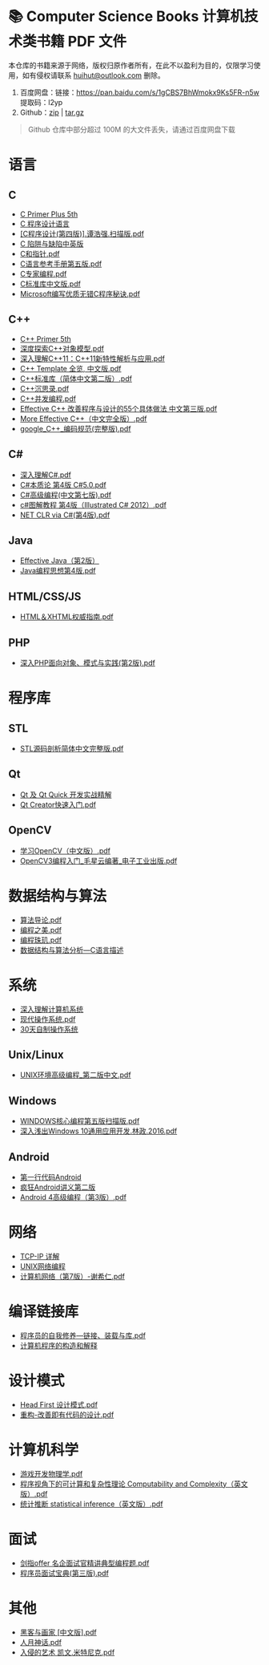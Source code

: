 # 📚 Computer Science Books 计算机技术类书籍 PDF 文件

本仓库的书籍来源于网络，版权归原作者所有，在此不以盈利为目的，仅限学习使用，如有侵权请联系 <huihut@outlook.com> 删除。

1. 百度网盘：链接：https://pan.baidu.com/s/1gCBS7BhWmokx9Ks5FR-n5w 提取码：l2yp  
2. Github：[zip](https://github.com/huihut/CS-Books/archive/1.1.zip) | [tar.gz](https://github.com/huihut/CS-Books/archive/1.1.tar.gz)

> Github 仓库中部分超过 100M 的大文件丢失，请通过百度网盘下载

# 语言

## C

* [C Primer Plus 5th](C%20Primer%20Plus%205th/)
* [C 程序设计语言](C%20程序设计语言/)
* [[C程序设计(第四版)].谭浩强.扫描版.pdf]([C程序设计(第四版)].谭浩强.扫描版.pdf)
* [C 陷阱与缺陷中英版](C%20陷阱与缺陷中英版/)
* [C和指针.pdf](C和指针.pdf)
* [C语言参考手册第五版.pdf](C语言参考手册第五版.pdf)
* [C专家编程.pdf](C专家编程.pdf)
* [C标准库中文版.pdf](C标准库中文版.pdf)
* [Microsoft编写优质无错C程序秘诀.pdf](Microsoft编写优质无错C程序秘诀.pdf)

## C++

* [C++ Primer 5th](C%2B%2B%20Primer%205th/)
* [深度探索C++对象模型.pdf](深度探索C%2B%2B对象模型.pdf)
* [深入理解C++11：C++11新特性解析与应用.pdf](深入理解C%2B%2B11：C%2B%2B11新特性解析与应用.pdf)
* [C++ Template 全览, 中文版.pdf](C%2B%2B%20Template%20全览,%20中文版.pdf)
* [C++标准库（简体中文第二版）.pdf](C%2B%2B标准库（简体中文第二版）.pdf)
* [C++沉思录.pdf](C%2B%2B沉思录.pdf)
* [C++并发编程.pdf](C%2B%2B并发编程.pdf)
* [Effective C++ 改善程序与设计的55个具体做法 中文第三版.pdf](Effective%20C%2B%2B%20改善程序与设计的55个具体做法%20中文第三版.pdf)
* [More Effective C++（中文完全版）.pdf](More%20Effective%20C%2B%2B（中文完全版）.pdf)
* [google_C++_编码规范(完整版).pdf](google_C%2B%2B_编码规范(完整版).pdf)

## C#

* [深入理解C#.pdf](深入理解C%23.pdf)
* [C#本质论 第4版 C#5.0.pdf](C%23本质论%20第4版%20C%235.0.pdf)
* [C#高级编程(中文第七版).pdf](C%23高级编程(中文第七版).pdf)
* [c#图解教程 第4版（Illustrated C# 2012）.pdf](c%23图解教程%20第4版（Illustrated%20C%23%202012）.pdf)
* [NET CLR via C#(第4版).pdf](NET%20CLR%20via%20C%23(第4版).pdf)

## Java

* [Effective Java（第2版）](Effective%20Java（第2版）/)
* [Java编程思想第4版.pdf](Java编程思想第4版.pdf)

## HTML/CSS/JS

* [HTML＆XHTML权威指南.pdf](HTML＆XHTML权威指南.pdf)

## PHP

* [深入PHP面向对象、模式与实践(第2版).pdf](深入PHP面向对象、模式与实践(第2版).pdf)

# 程序库

## STL

* [STL源码剖析简体中文完整版.pdf](STL源码剖析简体中文完整版.pdf)

## Qt

* [Qt 及 Qt Quick 开发实战精解](Qt%20及%20Qt%20Quick%20开发实战精解/)
* [Qt Creator快速入门.pdf](Qt%20Creator快速入门.pdf)

## OpenCV

* [学习OpenCV（中文版）.pdf](学习OpenCV（中文版）.pdf)
* [OpenCV3编程入门_毛星云编著_电子工业出版.pdf](OpenCV3编程入门_毛星云编著_电子工业出版.pdf)

# 数据结构与算法

* [算法导论.pdf](算法导论.pdf)
* [编程之美.pdf](编程之美.pdf)
* [编程珠玑.pdf](编程珠玑.pdf)
* [数据结构与算法分析—C语言描述](数据结构与算法分析—C语言描述/)

# 系统

* [深入理解计算机系统](深入理解计算机系统/)
* [现代操作系统.pdf](现代操作系统.pdf)
* [30天自制操作系统](30天自制操作系统/)

## Unix/Linux

* [UNIX环境高级编程_第二版中文.pdf](UNIX环境高级编程_第二版中文.pdf)

## Windows

* [WINDOWS核心编程第五版扫描版.pdf](WINDOWS核心编程第五版扫描版.pdf)
* [深入浅出Windows 10通用应用开发.林政.2016.pdf](深入浅出Windows%2010通用应用开发.林政.2016.pdf)

## Android

* [第一行代码Android](第一行代码Android/)
* [疯狂Android讲义第二版](疯狂Android讲义第二版/)
* [Android 4高级编程（第3版）.pdf](Android%204高级编程（第3版）.pdf)

# 网络

* [TCP-IP 详解](TCP-IP%20详解/)
* [UNIX网络编程](UNIX网络编程/)
* [计算机网络（第7版）-谢希仁.pdf](计算机网络（第7版）-谢希仁.pdf)

# 编译链接库

* [程序员的自我修养—链接、装载与库.pdf](程序员的自我修养—链接、装载与库.pdf)
* [计算机程序的构造和解释](计算机程序的构造和解释/)

# 设计模式

* [Head First 设计模式.pdf](Head%20First%20设计模式.pdf)
* [重构-改善即有代码的设计.pdf](重构-改善即有代码的设计.pdf)

# 计算机科学

* [游戏开发物理学.pdf](游戏开发物理学.pdf)
* [程序视角下的可计算和复杂性理论 Computability and Complexity（英文版）.pdf](程序视角下的可计算和复杂性理论%20Computability%20and%20Complexity（英文版）.pdf)
* [统计推断 statistical inference（英文版）.pdf](统计推断%20statistical%20inference（英文版）.pdf)

# 面试

* [剑指offer 名企面试官精讲典型编程题.pdf](剑指offer%20名企面试官精讲典型编程题.pdf)
* [程序员面试宝典(第三版).pdf](程序员面试宝典(第三版).pdf)

# 其他

* [黑客与画家 [中文版].pdf](黑客与画家%20[中文版].pdf)
* [人月神话.pdf](人月神话.pdf)
* [入侵的艺术 凯文.米特尼克.pdf](入侵的艺术%20凯文.米特尼克.pdf)
